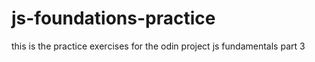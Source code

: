 # js-foundations-practice
this is the practice exercises for the odin project js fundamentals part 3